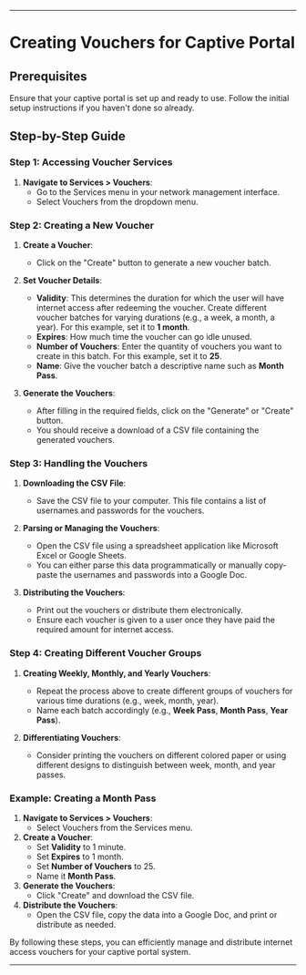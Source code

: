 

---

# Creating Vouchers for Captive Portal

## Prerequisites

Ensure that your captive portal is set up and ready to use. Follow the initial setup instructions if you haven't done so already.

## Step-by-Step Guide

### Step 1: Accessing Voucher Services

1. **Navigate to Services > Vouchers**:
   - Go to the Services menu in your network management interface.
   - Select Vouchers from the dropdown menu.

### Step 2: Creating a New Voucher

1. **Create a Voucher**:
   - Click on the "Create" button to generate a new voucher batch.

2. **Set Voucher Details**:
   - **Validity**: This determines the duration for which the user will have internet access after redeeming the voucher. Create different voucher batches for varying durations (e.g., a week, a month, a year). For this example, set it to **1 month**.
   - **Expires**: How much time the voucher can go idle unused.
   - **Number of Vouchers**: Enter the quantity of vouchers you want to create in this batch. For this example, set it to **25**.
   - **Name**: Give the voucher batch a descriptive name such as **Month Pass**.

3. **Generate the Vouchers**:
   - After filling in the required fields, click on the "Generate" or "Create" button.
   - You should receive a download of a CSV file containing the generated vouchers.

### Step 3: Handling the Vouchers

1. **Downloading the CSV File**:
   - Save the CSV file to your computer. This file contains a list of usernames and passwords for the vouchers.

2. **Parsing or Managing the Vouchers**:
   - Open the CSV file using a spreadsheet application like Microsoft Excel or Google Sheets.
   - You can either parse this data programmatically or manually copy-paste the usernames and passwords into a Google Doc.

3. **Distributing the Vouchers**:
   - Print out the vouchers or distribute them electronically.
   - Ensure each voucher is given to a user once they have paid the required amount for internet access.

### Step 4: Creating Different Voucher Groups

1. **Creating Weekly, Monthly, and Yearly Vouchers**:
   - Repeat the process above to create different groups of vouchers for various time durations (e.g., week, month, year).
   - Name each batch accordingly (e.g., **Week Pass**, **Month Pass**, **Year Pass**).

2. **Differentiating Vouchers**:
   - Consider printing the vouchers on different colored paper or using different designs to distinguish between week, month, and year passes.

### Example: Creating a Month Pass

1. **Navigate to Services > Vouchers**:
   - Select Vouchers from the Services menu.
2. **Create a Voucher**:
   - Set **Validity** to 1 minute.
   - Set **Expires** to 1 month.
   - Set **Number of Vouchers** to 25.
   - Name it **Month Pass**.
3. **Generate the Vouchers**:
   - Click "Create" and download the CSV file.
4. **Distribute the Vouchers**:
   - Open the CSV file, copy the data into a Google Doc, and print or distribute as needed.

By following these steps, you can efficiently manage and distribute internet access vouchers for your captive portal system.

---
